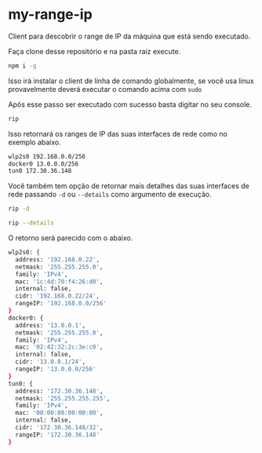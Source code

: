 # my-range-ip
Client para descobrir o range de IP da máquina que está sendo executado.

Faça clone desse repositório e na pasta raiz execute.

``` bash
npm i -g
```

Isso irá instalar o client de linha de comando globalmente, se você usa linux provavelmente deverá executar o comando acima com `sudo`

Após esse passo ser executado com sucesso basta digitar no seu console.
``` bash
rip
```

Isso retornará os ranges de IP das suas interfaces de rede como no exemplo abaixo.

``` bash
wlp2s0 192.168.0.0/256
docker0 13.0.0.0/256
tun0 172.30.36.148
```

Você também tem opção de retornar mais detalhes das suas interfaces de rede passando `-d` ou `--details` como argumento de execução.
``` bash
rip -d
```

``` bash
rip --details
```

O retorno será parecido com o abaixo.

``` bash
wlp2s0: {
  address: '192.168.0.22',
  netmask: '255.255.255.0',
  family: 'IPv4',
  mac: '1c:4d:70:f4:26:d0',
  internal: false,
  cidr: '192.168.0.22/24',
  rangeIP: '192.168.0.0/256'
}
docker0: {
  address: '13.0.0.1',
  netmask: '255.255.255.0',
  family: 'IPv4',
  mac: '02:42:32:2c:3e:c0',
  internal: false,
  cidr: '13.0.0.1/24',
  rangeIP: '13.0.0.0/256'
}
tun0: {
  address: '172.30.36.148',
  netmask: '255.255.255.255',
  family: 'IPv4',
  mac: '00:00:00:00:00:00',
  internal: false,
  cidr: '172.30.36.148/32',
  rangeIP: '172.30.36.148'
}
```
